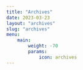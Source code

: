 ```yaml
---
title: "Archives"
date: 2023-03-23
layout: "archives"
slug: "archives"
menu:
    main:
        weight: -70
        params: 
            icon: archives
---
```

